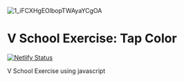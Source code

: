 ![1_iFCXHgEOlbopTWAyaYCgOA](https://user-images.githubusercontent.com/55994508/83363332-5b2ab400-a35e-11ea-9cee-02a7b8420eb7.png)

# V School Exercise: Tap Color

[![Netlify Status](https://api.netlify.com/api/v1/badges/a0666f4e-36b5-4b68-bae2-33ac654680c6/deploy-status)](https://app.netlify.com/sites/vs-school-tap-color/deploys)

V School Exercise using javascript
